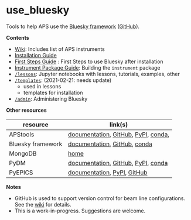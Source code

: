 # use_bluesky

Tools to help APS use the [Bluesky framework](https://blueskyproject.io) ([GitHub](https://github.com/bluesky)).

**Contents**
* [Wiki](https://github.com/BCDA-APS/use_bluesky/wiki): Includes list of APS instruments
* [Installation Guide](install/README.md)
* [First Steps Guide](first_steps_guide.md) : First Steps to use Bluesky after installation
* [Instrument Package Guide](instrument_package_guide.md): Building the `instrument` package
* [`/lessons`](lessons/README.md): Jupyter notebooks with lessons, tutorials, examples, other
* [`/templates`](templates/README.md): (2021-02-21: needs update)
  * used in lessons
  * templates for installation
* [`/admin`](admin/README.md): Administering Bluesky

**Other resources**

resource | link(s)
---- | ----
APStools | [documentation](https://apstools.readthedocs.io),   [GitHub](https://github.com/BCDA-APS/apstools),   [PyPI](https://pypi.org/project/apstools/),   [conda](https://anaconda.org/aps-anl-tag/apstools),
Bluesky framework | [documentation](https://blueskyproject.io),  [GitHub](https://github.com/bluesky),   [conda](https://anaconda.org/nsls2forge)
MongoDB | [home](https://www.mongodb.com/)
PyDM | [documentation](https://slaclab.github.io/pydm/),  [GitHub](https://github.com/slaclab/pydm),  [PyPI](https://pypi.org/project/pydm/),  [conda](https://anaconda.org/conda-forge/pydm)
PyEPICS | [documentation](https://pyepics.github.io/pyepics/),  [PyPI](https://pypi.org/project/pyepics/),  [GitHub](https://github.com/pyepics/pyepics)

<!-- databroker -->
<!-- jupyter -->
<!-- matplotlib -->
<!-- ophyd -->
<!-- pydm -->
<!-- XiCAM -->

**Notes**
* GitHub is used to support version control for beam line configurations.
  See the [wiki](https://github.com/BCDA-APS/use_bluesky/wiki) for details.
* This is a work-in-progress.  Suggestions are welcome.
